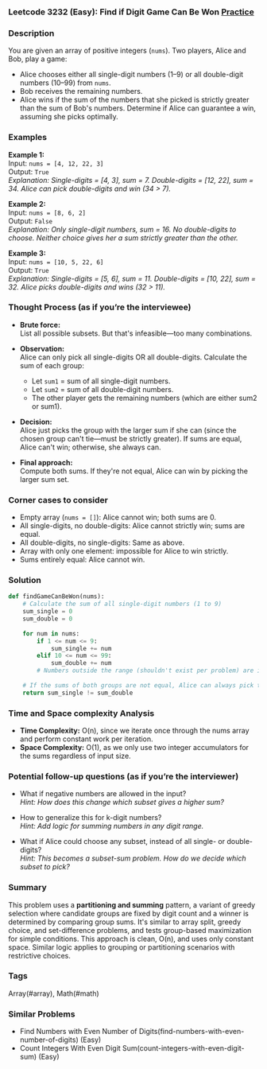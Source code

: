 ### Leetcode 3232 (Easy): Find if Digit Game Can Be Won [Practice](https://leetcode.com/problems/find-if-digit-game-can-be-won)

### Description  
You are given an array of positive integers (`nums`). Two players, Alice and Bob, play a game:
- Alice chooses either all single-digit numbers (1–9) or all double-digit numbers (10–99) from `nums`.  
- Bob receives the remaining numbers.
- Alice wins if the sum of the numbers that she picked is strictly greater than the sum of Bob's numbers.
Determine if Alice can guarantee a win, assuming she picks optimally.

### Examples  

**Example 1:**  
Input: `nums = [4, 12, 22, 3]`  
Output: `True`  
*Explanation: Single-digits = [4, 3], sum = 7. Double-digits = [12, 22], sum = 34. Alice can pick double-digits and win (34 > 7).*

**Example 2:**  
Input: `nums = [8, 6, 2]`  
Output: `False`  
*Explanation: Only single-digit numbers, sum = 16. No double-digits to choose. Neither choice gives her a sum strictly greater than the other.*

**Example 3:**  
Input: `nums = [10, 5, 22, 6]`  
Output: `True`  
*Explanation: Single-digits = [5, 6], sum = 11. Double-digits = [10, 22], sum = 32. Alice picks double-digits and wins (32 > 11).*

### Thought Process (as if you’re the interviewee)  
- **Brute force:**  
  List all possible subsets. But that's infeasible—too many combinations.

- **Observation:**  
  Alice can only pick all single-digits OR all double-digits. Calculate the sum of each group:
  - Let `sum1` = sum of all single-digit numbers.
  - Let `sum2` = sum of all double-digit numbers.
  - The other player gets the remaining numbers (which are either sum2 or sum1).

- **Decision:**  
  Alice just picks the group with the larger sum if she can (since the chosen group can't tie—must be strictly greater). If sums are equal, Alice can't win; otherwise, she always can.
  
- **Final approach:**  
  Compute both sums. If they're not equal, Alice can win by picking the larger sum set.

### Corner cases to consider  
- Empty array (`nums = []`): Alice cannot win; both sums are 0.
- All single-digits, no double-digits: Alice cannot strictly win; sums are equal.
- All double-digits, no single-digits: Same as above.
- Array with only one element: impossible for Alice to win strictly.
- Sums entirely equal: Alice cannot win.

### Solution

```python
def findGameCanBeWon(nums):
    # Calculate the sum of all single-digit numbers (1 to 9)
    sum_single = 0
    sum_double = 0
    
    for num in nums:
        if 1 <= num <= 9:
            sum_single += num
        elif 10 <= num <= 99:
            sum_double += num
        # Numbers outside the range (shouldn't exist per problem) are ignored.
    
    # If the sums of both groups are not equal, Alice can always pick the group with the larger sum
    return sum_single != sum_double
```

### Time and Space complexity Analysis  

- **Time Complexity:** O(n), since we iterate once through the nums array and perform constant work per iteration.
- **Space Complexity:** O(1), as we only use two integer accumulators for the sums regardless of input size.

### Potential follow-up questions (as if you’re the interviewer)  

- What if negative numbers are allowed in the input?  
  *Hint: How does this change which subset gives a higher sum?*

- How to generalize this for k-digit numbers?  
  *Hint: Add logic for summing numbers in any digit range.*

- What if Alice could choose any subset, instead of all single- or double-digits?  
  *Hint: This becomes a subset-sum problem. How do we decide which subset to pick?*

### Summary
This problem uses a **partitioning and summing** pattern, a variant of greedy selection where candidate groups are fixed by digit count and a winner is determined by comparing group sums. It's similar to array split, greedy choice, and set-difference problems, and tests group-based maximization for simple conditions. This approach is clean, O(n), and uses only constant space. Similar logic applies to grouping or partitioning scenarios with restrictive choices.

### Tags
Array(#array), Math(#math)

### Similar Problems
- Find Numbers with Even Number of Digits(find-numbers-with-even-number-of-digits) (Easy)
- Count Integers With Even Digit Sum(count-integers-with-even-digit-sum) (Easy)